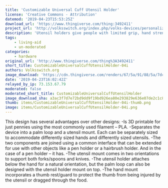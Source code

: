 ```yaml
---
title: 'Customizable Universal Cuff Utensil Holder'
license: 'Creative Commons - Attribution'
datemod: '2019-04-23T15:53:25Z'
download_url: 'https://www.thingiverse.com/thing:3492411'
project_url: 'http://volksswitch.org/index.php/volks-devices/personalized-cuff-utensil-holder/'
description: 'Utensil holders give people with limited grip, hand strength, or dexterity a way to use items like eating utensils, toothbrushes, writing tools, and other small items. This device is focused on support for eating but the design could be extended easily to other objects. It was inspired by a post to the ATMakers.org page on Facebook asking for a utensil holder that accommodated knifes as well as forks and spoons. '
tags:
    - living-aid
    - un-moderated
categories:
    - hardware
original_url: 'http://www.thingiverse.com/thing%3A3492411'
short_title: CustomizableUniversalCuffUtensilHolder-04i
authors: Volksswitch.org
image_download: 'https://cdn.thingiverse.com/renders/67/5a/91/88/5a/7dc4dec52a7de72e3e47f16a9c69b4b9_preview_featured.JPG'
date: '2019-04-23T16:02:42Z'
relayed_by_ip: 73.153.67.79
moderated: false
moderated_short_title: CustomizableUniversalCuffUtensilHolder
image_download_sha: a3ac3f7d7e72bd9dd9f19bd926ea80e293829e636e07de2c1c8a360d4ca57054
thumb: items/CustomizableUniversalCuffUtensilHolder-04i-thumb.png
image: items/CustomizableUniversalCuffUtensilHolder-04i.png
---
```

This design has several advantages over other designs:
-Is 3D printable for just pennies using the most commonly used filament – PLA.
-Separates the device into a palm loop and a utensil mount.  Each can be separately sized to accommodate differently sized hands and differently sized utensils.
-The two components are joined using a common interface that can be extended for use with other objects like a pen holder or a hairbrush holder.  And in the case of a pen holder – it has.
-The utensil mount comes in two orientations to support both forks/spoons and knives.
-The utensil holder attaches below the hand for a natural orientation, but the palm loop can also be designed with the utensil holder mount on top.
-The hand mount incorporates a thumb rest/guard to protect the thumb from being injured by the utensil or dragged through the food.